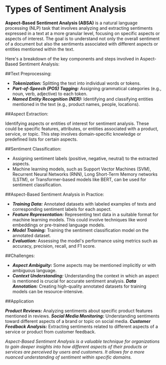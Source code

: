 # Types of Sentiment Analysis

**Aspect-Based Sentiment Analysis (ABSA)** is a natural language processing (NLP) task that involves analyzing and extracting sentiments expressed in a text at a more granular level, focusing on specific aspects or aspects of interest. The goal is to understand not only the overall sentiment of a document but also the sentiments associated with different aspects or entities mentioned within the text.

Here's a breakdown of the key components and steps involved in Aspect-Based Sentiment Analysis:

##Text Preprocessing:

* ***Tokenization:*** Splitting the text into individual words or tokens.
* ***Part-of-Speech (POS) Tagging:*** Assigning grammatical categories (e.g., noun, verb, adjective) to each token.
* ***Named Entity Recognition (NER):*** Identifying and classifying entities mentioned in the text (e.g., product names, people, locations).

##Aspect Extraction:

Identifying aspects or entities of interest for sentiment analysis. These could be specific features, attributes, or entities associated with a product, service, or topic. This step involves domain-specific knowledge or predefined lists for certain aspects.

##Sentiment Classification:

* Assigning sentiment labels (positive, negative, neutral) to the extracted aspects.
* Machine learning models, such as Support Vector Machines (SVM), Recurrent Neural Networks (RNN), Long Short-Term Memory networks (LSTM), or Transformer-based models like BERT, can be used for sentiment classification.

##Aspect-Based Sentiment Analysis in Practice:

* _**Training Data:**_ Annotated datasets with labeled examples of texts and corresponding sentiment labels for each aspect.
* ***Feature Representation:*** Representing text data in a suitable format for machine learning models. This could involve techniques like word embeddings or pre-trained language models.
* ***Model Training:*** Training the sentiment classification model on the annotated dataset.
* ***Evaluation:*** Assessing the model's performance using metrics such as accuracy, precision, recall, and F1 score.

##Challenges:
* ***Aspect Ambiguity:*** Some aspects may be mentioned implicitly or with ambiguous language.
* ***Context Understanding:*** Understanding the context in which an aspect is mentioned is crucial for accurate sentiment analysis.
    ***Data Annotation:*** Creating high-quality annotated datasets for training models can be resource-intensive.

##Application

***Product Reviews:*** Analyzing sentiments about specific product features mentioned in reviews.
***Social Media Monitoring:*** Understanding sentiments toward different aspects of a brand or topic on social media.
***Customer Feedback Analysis:*** Extracting sentiments related to different aspects of a service or product from customer feedback.


*Aspect-Based Sentiment Analysis is a valuable technique for organizations to gain deeper insights into how different aspects of their products or services are perceived by users and customers. It allows for a more nuanced understanding of sentiment within specific domains.*
